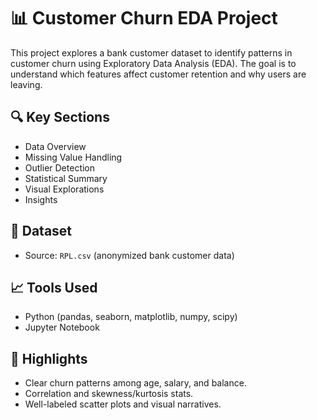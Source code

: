 # 📊 Customer Churn EDA Project

This project explores a bank customer dataset to identify patterns in customer churn using Exploratory Data Analysis (EDA). The goal is to understand which features affect customer retention and why users are leaving.

## 🔍 Key Sections
- Data Overview
- Missing Value Handling
- Outlier Detection
- Statistical Summary
- Visual Explorations
- Insights

## 📁 Dataset
- Source: `RPL.csv` (anonymized bank customer data)

## 📈 Tools Used
- Python (pandas, seaborn, matplotlib, numpy, scipy)
- Jupyter Notebook

## 📌 Highlights
- Clear churn patterns among age, salary, and balance.
- Correlation and skewness/kurtosis stats.
- Well-labeled scatter plots and visual narratives.
